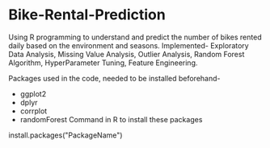 # Bike-Rental-Prediction
Using R programming to understand and predict the number of bikes rented daily based on the environment and seasons.
Implemented-
Exploratory Data Analysis,
Missing Value Analysis,
Outlier Analysis,
Random Forest Algorithm,
HyperParameter Tuning,
Feature Engineering.

Packages used in the code, needed to be installed beforehand-
- ggplot2
- dplyr
- corrplot
- randomForest
Command in R to install these packages 

install.packages("PackageName")

